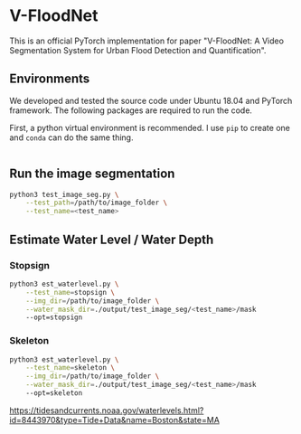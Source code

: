 # V-FloodNet

This is an official PyTorch implementation for paper "V-FloodNet: A Video Segmentation System for Urban Flood Detection and Quantification".

## Environments
We developed and tested the source code under Ubuntu 18.04 and PyTorch framework. 
The following packages are required to run the code.

First, a python virtual environment is recommended. 
I use `pip` to create one and `conda` can do the same thing.

```bash

```

## Run the image segmentation
```bash
python3 test_image_seg.py \
    --test_path=/path/to/image_folder \
    --test_name=<test_name>
```

## Estimate Water Level / Water Depth

### Stopsign

```bash
python3 est_waterlevel.py \
    --test_name=stopsign \
    --img_dir=/path/to/image_folder \
    --water_mask_dir=./output/test_image_seg/<test_name>/mask
    --opt=stopsign
```

### Skeleton

```bash
python3 est_waterlevel.py \
    --test_name=skeleton \
    --img_dir=/path/to/image_folder \
    --water_mask_dir=./output/test_image_seg/<test_name>/mask
    --opt=skeleton
```
https://tidesandcurrents.noaa.gov/waterlevels.html?id=8443970&type=Tide+Data&name=Boston&state=MA

<!-- 
In the first part, we have two modules to segment the water region, the first one is the video module, and the second one is the image module.
- Video module: Take the first frame annotation as input, segment the water masks from the rest frames.
- Image module: Use the prior water image dataset, it can automatically segment the water region and reference objects from image.

As for the second part, water level estimation. It has several options depend on the reference object.
- Reference object is fixed (in `est_waterlevel.py`)
- Reference object is selected by user (in `est_waterlevel.py`)
- Reference object is either human skeleton or stop sign (in `seg_image.py`) -->
  
<!-- To do list
- [] Get familiar with PyTorch
- [ ] Run codes: Segment the water region by video module (the pretrained model is available on Google drive https://drive.google.com/drive/folders/1sU5rTSotwR1e3bmlH8Ux_x4gTBQb-QvO?usp=sharing)  
- [ ] Run codes: Estimate the water level by user selected references. In `est_waterlevel.py`
- [ ] Run codes: Segment the water region by image module.
- [ ] Run codes: Estimate the water level by the skeleton and stop sign.
- [ ] Think about the data representations, how do we make it together? how do we store water segmentation results and reference object information? How can we combine the image-based segmentation and the video-based segmentation together?
- [ ] Reorganize the code structure.
- [ ] Reorganize the water dataset 
- [ ] Run the experiments.
- [ ] Compare other methods with ours.


[comment]: <> (--config-file)

[comment]: <> (../projects/PointRend/configs/InstanceSegmentation/pointrend_rcnn_R_50_FPN_3x_coco.yaml)

[comment]: <> (--input)

[comment]: <> (/Ship01/Dataset/VOS/water/JPEGImages/test_imgs/8.jpg)

[comment]: <> (--output)

[comment]: <> (/Ship01/tmp/human/) -->
